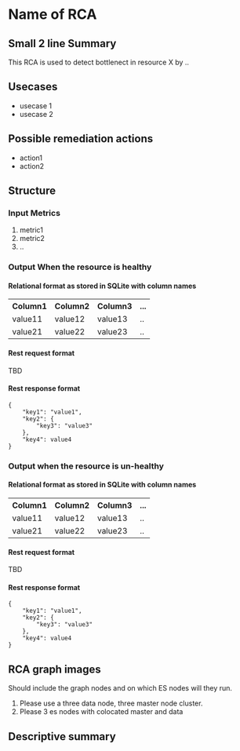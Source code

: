 # Name of RCA


## Small 2 line Summary

This RCA is used to detect bottlenect in resource X by ..

## Usecases
- usecase 1
- usecase 2

## Possible remediation actions
- action1 
- action2


## Structure

### Input Metrics

1. metric1
2. metric2
3. ..

### Output When the resource is healthy

#### Relational format as stored in SQLite with column names

 <table style="width:100%">
  <tr>
    <th>Column1</th>
    <th>Column2</th>
    <th>Column3</th>
    <th> ...</th>
  </tr>
  <tr>
    <td>value11</td>
    <td>value12</td>
    <td>value13</td>
    <td>..</td>
  </tr>
  <tr>
    <td>value21</td>
    <td>value22</td>
    <td>value23</td>
    <td>..</td>
  </tr>
</table> 

#### Rest request format
TBD

#### Rest response format

```
{
	"key1": "value1",
	"key2": {
		"key3": "value3"
	},
	"key4": value4
}
```

### Output when the resource is un-healthy

#### Relational format as stored in SQLite with column names


 <table style="width:100%">
  <tr>
    <th>Column1</th>
    <th>Column2</th>
    <th>Column3</th>
    <th> ...</th>
  </tr>
  <tr>
    <td>value11</td>
    <td>value12</td>
    <td>value13</td>
    <td>..</td>
  </tr>
  <tr>
    <td>value21</td>
    <td>value22</td>
    <td>value23</td>
    <td>..</td>
  </tr>
</table> 


#### Rest request format
TBD

#### Rest response format

```
{
	"key1": "value1",
	"key2": {
		"key3": "value3"
	},
	"key4": value4
}
```

## RCA graph images

Should include the graph nodes and on which ES nodes will they run.

1. Please use a three data node, three master node cluster.
2. Please 3 es nodes with colocated master and data

## Descriptive summary



